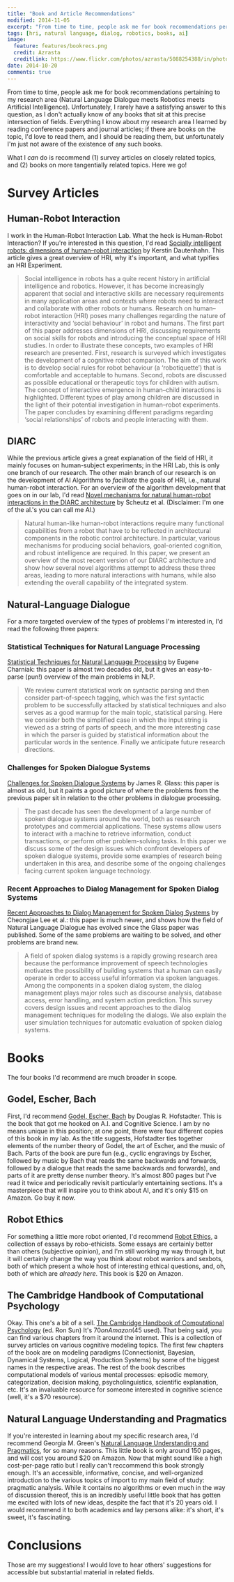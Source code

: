```yaml
---
title: "Book and Article Recommendations"
modified: 2014-11-05
excerpt: "From time to time, people ask me for book recommendations pertaining to my research area (Natural Language Dialogue meets Robotics meets Artificial Intelligence)."
tags: [hri, natural language, dialog, robotics, books, ai]
image:
  feature: features/bookrecs.png
  credit: Azrasta
  creditlink: https://www.flickr.com/photos/azrasta/5088254388/in/photolist-oYHm-aGsP14-51t5TC-8KCCKW-4hn47g-7PozJp-mBGj-84P71r-7HoeXV-UmBz-5NZzVJ-dphot9-ntNE-6DfhNt-ahytco-ca5ZF-9kHQKs-ix8Rbz-cBJ5d-eqHuv-6NP8d6-aT9to6-9K3BPW-2PgAx-97oiDM-aRxNm-fo562E-HdurS-aibaen-7Nbvbk-KLWAb-maAU6-amWKZg-6buevW-6GjMcy-amWKX6-amWKYM-7acJMF-8DFBf3-MLnGM-9TvtEQ-abK4Bq-dGa2xi-2U9nA-bF4Yf7-6Knypk-hss2M-61kymQ-f4HeM7-9ZVvhF
date: 2014-10-20
comments: true
---
```


From time to time, people ask me for book recommendations pertaining
to my research area (Natural Language Dialogue meets Robotics meets
Artificial Intelligence). Unfortunately, I rarely have a satisfying
answer to this question, as I don't actually know of any books that
sit at this precise intersection of fields. Everything I know about my
research area I learned by reading conference papers and journal
articles; if there are books on the topic, I'd love to read them, and
I should be reading them, but unfortunately I'm just not aware of the
existence of any such books.

What I *can* do is recommend (1) survey articles on closely related
topics, and (2) books on more tangentially related topics. Here we go!

# Survey Articles

## Human-Robot Interaction

I work in the Human-Robot Interaction Lab. What the heck is
Human-Robot Interaction? If you're interested in this question, I'd
read 
[Socially intelligent robots: dimensions of human–robot interaction](http://www.ncbi.nlm.nih.gov/pmc/articles/PMC2346526/)
by Kerstin Dautenhahn. This article gives a great
overview of HRI, why it's important, and what typifies an HRI
Experiment.

> Social intelligence in robots has a quite recent history in artificial
> intelligence and robotics. However, it has become increasingly
> apparent that social and interactive skills are necessary requirements
> in many application areas and contexts where robots need to interact
> and collaborate with other robots or humans. Research on human–robot
> interaction (HRI) poses many challenges regarding the nature of
> interactivity and ‘social behaviour’ in robot and humans. The first
> part of this paper addresses dimensions of HRI, discussing
> requirements on social skills for robots and introducing the
> conceptual space of HRI studies. In order to illustrate these
> concepts, two examples of HRI research are presented. First, research
> is surveyed which investigates the development of a cognitive robot
> companion. The aim of this work is to develop social rules for robot
> behaviour (a ‘robotiquette’) that is comfortable and acceptable to
> humans. Second, robots are discussed as possible educational or
> therapeutic toys for children with autism. The concept of interactive
> emergence in human–child interactions is highlighted. Different types
> of play among children are discussed in the light of their potential
> investigation in human–robot experiments. The paper concludes by
> examining different paradigms regarding ‘social relationships’ of
> robots and people interacting with them. 

## DIARC

While the previous article gives a great explanation of the field
of HRI, it mainly focuses on human-subject experiments; in the HRI
Lab, this is only one branch of our research. The other main branch
of our research is on the development of AI Algorithms to
*facilitate* the goals of HRI, i.e., natural human-robot
interaction. For an overview of the algorithm development that goes
on in our lab, I'd read
[Novel mechanisms for natural human-robot interactions in the DIARC architecture](http://hrilab.tufts.edu/publications/aaai13irsfinal.pdf) by Scheutz et al. (Disclaimer: I'm one of the al.'s
you can call me Al.) 

> Natural human-like human-robot interactions require many
> functional capabilities from a robot that have to be reflected in
> architectural components in the robotic control architecture.
> In particular, various mechanisms for producing social behaviors,
> goal-oriented cognition, and robust intelligence are 
> required. In this paper, we present an overview of the most recent
> version of our DIARC architecture and show how several 
> novel algorithms attempt to address these three areas, leading
> to more natural interactions with humans, while also extending the
> overall capability of the integrated system. 

## Natural-Language Dialogue

For a more targeted overview of the types of problems I'm
interested in, I'd read the following three papers:

### Statistical Techniques for Natural Language Processing

[Statistical Techniques for Natural Language Processing](http://cs.brown.edu/~ec/papers/aimag97.ps) by Eugene
Charniak: this paper is almost two decades old, but it gives an
easy-to-parse (pun!) overview of the main problems in NLP.

> We review current statistical work on syntactic parsing and then
> consider part-of-speech tagging, which was the first syntactic problem
> to be successfully attacked by statistical techniques and also serves
> as a good warmup for the main topic, statistical parsing. Here we
> consider both the simplified case in which the input string is viewed
> as a string of parts of speech, and the more interesting case in which
> the parser is guided by statistical information about the particular
> words in the sentence. Finally we anticipate future research
> directions.  

### Challenges for Spoken Dialogue Systems

[Challenges for Spoken Dialogue Systems](https://www.google.com/url?sa=t&rct=j&q=&esrc=s&source=web&cd=2&cad=rja&uact=8&ved=0CCkQFjAB&url=http%3A%2F%2Fwww.cs.cmu.edu%2F~.%2Fdgroup%2Fpapers%2Fglass99.pdf&ei=-81FVN6YF4rbsATWo4H4Bw&usg=AFQjCNHrs-HBonhcvyuixsEWynHb5TyGng&sig2=or7pnICUE3G_lNA3iDMnNQ&bvm=bv.77880786,d.cWc) by James R. Glass: this paper
is almost as old, but it paints a good picture of 
where the problems from the previous paper sit in relation to the
other problems in dialogue processing.

> The past decade has seen the development of a large number of spoken
> dialogue systems around the world, both as research prototypes and
> commercial applications. These systems allow users to interact with a
> machine to retrieve information, conduct transactions, or perform
> other problem-solving tasks. In this paper we discuss some of the
> design issues which confront developers of spoken dialogue systems,
> provide some examples of research being undertaken in this area, and
> describe some of the ongoing challenges facing current spoken language
> technology. 

### Recent Approaches to Dialog Management for Spoken Dialog Systems

[Recent Approaches to Dialog Management for Spoken Dialog Systems](http://jcse.kiise.org/posting/4-1/jcse_4-1_56.pdf) by Cheongjae Lee et al.:
this paper is much newer, and shows how the field of Natural
Language Dialogue has evolved since the Glass paper was
published. Some of the same problems are waiting to be solved,
and other problems are brand new. 

> A field of spoken dialog systems is a rapidly growing research area because the performance
> improvement of speech technologies motivates the possibility of building systems that a human
> can easily operate in order to access useful information via spoken languages. Among the
> components in a spoken dialog system, the dialog management plays major roles such as
> discourse analysis, database access, error handling, and system action prediction. This survey
> covers design issues and recent approaches to the dialog management techniques for modeling
> the dialogs. We also explain the user simulation techniques for automatic evaluation of spoken
> dialog systems.

# Books

The four books I'd recommend are much broader in scope. 

## Godel, Escher, Bach

First, I'd recommend [Godel, Escher, Bach](http://www.amazon.com/G%C3%B6del-Escher-Bach-Eternal-Golden/dp/0465026567/ref=sr_1_1?ie=UTF8&qid=1413861409&sr=8-1&keywords=godel+escher+bach) by Douglas
R. Hofstadter. This is the book that 
got me hooked on A.I. and Cognitive Science. I am by no means unique
in this position; at one point, there were four different copies of
this book in my lab. As the title suggests, Hofstadter ties together
elements of the number theory of Godel, the art of Escher, and the
music of Bach. Parts of the book are pure fun (e.g., cyclic
engravings by Escher, followed by music by Bach that reads the same
backwards and forwards, followed by a dialogue that reads the same
backwards and forwards), and parts of it are pretty dense number
theory. It's almost 800 pages but I've read it twice and
periodically revisit particularly entertaining sections. It's a
masterpiece that will inspire you to think about AI, and it's only
$15 on Amazon. Go buy it now.

## Robot Ethics

For something a little more robot oriented, I'd recommend
[Robot Ethics](http://www.amazon.com/Robot-Ethics-Implications-Intelligent-Autonomous/dp/026252600X/ref=sr_1_1?ie=UTF8&qid=1413861857&sr=8-1&keywords=robot+ethics), a collection of essays by robo-ethicists. Some essays
are certainly better than others (subjective opinion), and I'm
still working my way through it, but it will certainly change the
way you think about robot warriors and sexbots, both of which
present a whole host of interesting ethical questions, and, oh,
both of which are *already here*. This book is $20 on Amazon.

## The Cambridge Handbook of Computational Psychology

Okay. This one's a bit of a
sell. [The Cambridge Handbook of Computational Psychology](http://www.amazon.com/Cambridge-Handbook-Computational-Psychology-Handbooks/dp/0521674107/ref=sr_1_1?ie=UTF8&qid=1413862097&sr=8-1&keywords=cambridge+handbook+computational+psychology) (ed. Ron
Sun) It's $70 on Amazon ($45 
used). That being said, you can find various chapters from it
around the internet. This is a collection of survey articles on
various cognitive modeling topics. The first few chapters of the
book are on modeling paradigms (Connectionist, Bayesian, Dynamical
Systems, Logical, Production Systems) by some of the biggest names
in the respective areas. The rest of the book describes computational
models of various mental processes: episodic memory,
categorization, decision making, psycholinguistics, scientific
explanation, etc. It's an invaluable resource for someone
interested in cognitive science (well, it's a $70 resource).

## Natural Language Understanding and Pragmatics ##

If you're interested in learning about my specific research area, I'd
recommend Georgia M. Green's [Natural Language Understanding and
Pragmatics](http://www.amazon.com/Pragmatics-Language-Understanding-Tutorial-Cognitive/dp/080582166X),
for so many reasons. This little book is only around 150 pages, and
will cost you around $20 on Amazon. Now that might sound like a high
cost-per-page ratio but I really can't reccommend this book strongly
enough. It's an accessible, informative, concise, and well-organized
introduction to the various topics of import to my main field of
study: pragmatic analysis. While it contains no algorithms or even
much in the way of discussion thereof, this is an incredibly useful
little book that has gotten me excited with lots of new ideas, despite
the fact that it's 20 years old. I would recommend it to both
academics and lay persons alike: it's short, it's sweet, it's
fascinating.  

# Conclusions
Those are my suggestions! I would love to hear others' suggestions for
accessible but substantial material in related fields.
